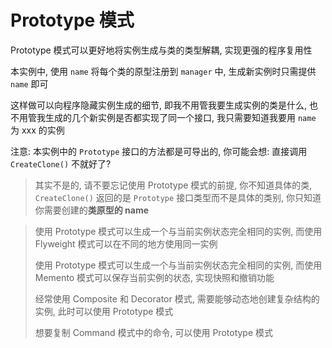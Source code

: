 # Prototype 模式

Prototype 模式可以更好地将实例生成与类的类型解耦, 实现更强的程序复用性

本实例中, 使用 `name` 将每个类的原型注册到 `manager` 中, 生成新实例时只需提供 `name` 即可

这样做可以向程序隐藏实例生成的细节, 即我不用管我要生成实例的类是什么, 也不用管我生成的几个新实例是否都实现了同一个接口, 我只需要知道我要用 `name` 为 xxx 的实例

注意: 本实例中的 `Prototype` 接口的方法都是可导出的, 你可能会想: 直接调用 `CreateClone()` 不就好了?

> 其实不是的, 请不要忘记使用 Prototype 模式的前提, 你不知道具体的类, `CreateClone()` 返回的是 `Prototype` 接口类型而不是具体的类别, 你只知道你需要创建的**类原型的 name**

> 使用 Prototype 模式可以生成一个与当前实例状态完全相同的实例, 而使用 Flyweight 模式可以在不同的地方使用同一实例
> 
> 使用 Prototype 模式可以生成一个与当前实例状态完全相同的实例, 而使用 Memento 模式可以保存当前实例的状态, 实现快照和撤销功能 
> 
> 经常使用 Composite 和 Decorator 模式, 需要能够动态地创建复杂结构的实例, 此时可以使用 Prototype 模式
> 
> 想要复制 Command 模式中的命令, 可以使用 Prototype 模式
> 